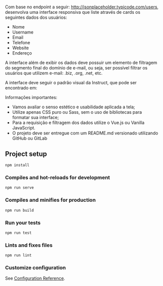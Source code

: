 #
Com base no endpoint a seguir: http://jsonplaceholder.typicode.com/users, desenvolva uma interface responsiva que liste através de cards os seguintes dados dos usuários:
 - Nome
 - Username
 - Email
 - Telefone
 - Website
 - Endereço

A interface além de exibir os dados deve possuir um elemento de filtragem do segmento final do domínio de e-mail, ou seja, ser possível filtrar os usuários que utilizem e-mail: .biz, .org, .net, etc.

A interface deve seguir o padrão visual da Instruct, que pode ser encontrado em:


Informações importantes:
 - Vamos avaliar o senso estético e usabilidade aplicada a tela;
 - Utilize apenas CSS puro ou Sass, sem o uso de bibliotecas para formatar sua interface;
 - Para a requisição e filtragem dos dados utilize o Vue.js ou Vanilla JavaScript.
 - O projeto deve ser entregue com um README.md versionado utilizando GitHub ou GitLab

## Project setup
```
npm install
```

### Compiles and hot-reloads for development
```
npm run serve
```

### Compiles and minifies for production
```
npm run build
```

### Run your tests
```
npm run test
```

### Lints and fixes files
```
npm run lint
```

### Customize configuration
See [Configuration Reference](https://cli.vuejs.org/config/).
